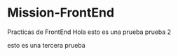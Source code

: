 # Mission-FrontEnd
Practicas de FrontEnd
Hola esto es una prueba
prueba 2

esto es una tercera prueba